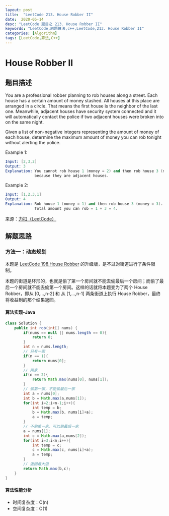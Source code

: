 ```yaml
---
layout: post
title:  "LeetCode 213. House Robber II"
date:  2020-05-14
desc: "LeetCode 题目之 213. House Robber II"
keywords: "LeetCode,刷题算法,c++,LeetCode,213. House Robber II"
categories: [Algorithm]
tags: [LeetCode,算法,C++]
---
```

# House Robber II

## 题目描述

You are a professional robber planning to rob houses along a street. Each house has a certain amount of money stashed. All houses at this place are arranged in a circle. That means the first house is the neighbor of the last one. Meanwhile, adjacent houses have security system connected and it will automatically contact the police if two adjacent houses were broken into on the same night.

Given a list of non-negative integers representing the amount of money of each house, determine the maximum amount of money you can rob tonight without alerting the police.

Example 1:

```s
Input: [2,3,2]
Output: 3
Explanation: You cannot rob house 1 (money = 2) and then rob house 3 (money = 2),
             because they are adjacent houses.
```

Example 2:

```s
Input: [1,2,3,1]
Output: 4
Explanation: Rob house 1 (money = 1) and then rob house 3 (money = 3).
             Total amount you can rob = 1 + 3 = 4.
```

来源：[力扣（LeetCode）](https://leetcode-cn.com/problems/house-robber-ii)

## 解题思路

### 方法一：动态规划

本题是 [LeetCode 198.House Robber](https://wangxin1248.github.io/algorithm/2018/12/leetcode-198.html) 的升级版，是不过对街道进行了条件限制。

本题的街道是环形的，也就是偷了第一个房间就不能去偷最后一个房间；而偷了最后一个房间就不能去偷第一个房间。这样的话就将本题变为了两个 House Robber，即从 [0,...,n-2] 和 从 [1,...,n-1] 两条街道上执行 House Robber，最终将收益到的那个结果返回。

#### 算法实现-Java

```java
class Solution {
    public int rob(int[] nums) {
        if(nums == null || nums.length == 0){
            return 0;
        }
        int n = nums.length;
        // 只有一家
        if(n == 1){
            return nums[0];
        }
        // 两家
        if(n == 2){
            return Math.max(nums[0], nums[1]);
        }
        // 偷第一家，不能偷最后一家
        int a = nums[0];
        int b = Math.max(a,nums[1]);
        for(int i=2;i<n-1;i++){
            int temp = b;
            b = Math.max(b, nums[i]+a);
            a = temp;
        }
        // 不偷第一家，可以偷最后一家
        a = nums[1];
        int c = Math.max(a,nums[2]);
        for(int i=3;i<n;i++){
            int temp = c;
            c = Math.max(c, nums[i]+a);
            a = temp;
        }
        // 返回最大值
        return Math.max(b,c);
    }
}
```

#### 算法性能分析

- 时间复杂度：O(n)
- 空间复杂度：O(1)
